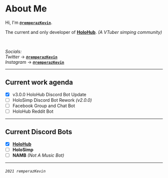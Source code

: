 # About Me
Hi, I'm [**`@remperazKevin`**](https://github.com/remperazKevin).

The current and only developer of [**HoloHub**](https://www.facebook.com/groups/holohubvtubercommunity). _(A VTuber simping community)_

<br/>

_Socials:_\
_Twitter_ → [**`@remperazKevin`**](https://twitter.com/remperazKevin)\
_Instagram_ → [**`@remperazKevin`**](https://www.instagram.com/remperazkevin/)

- - -

## Current work agenda
- [x] v3.0.0 HoloHub Discord Bot Update
- [ ] HoloSimp Discord Bot Rework _(v2.0.0)_
- [ ] Facebook Group and Chat Bot
- [ ] HoloHub Reddit Bot

- - -

## Current Discord Bots
- [x] [**HoloHub**](https://holohub-community.github.io/)
- [ ] **HoloSimp**
- [ ] **NAMB** _(Not A Music Bot)_

- - -

###### `2021 remperazKevin`

